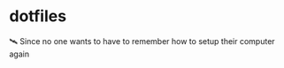 # dotfiles
:artificial_satellite: Since no one wants to have to remember how to setup their computer again
